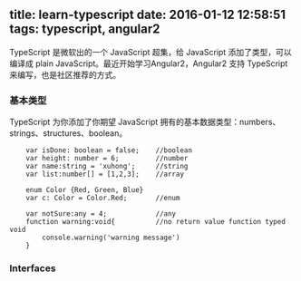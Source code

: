 title: learn-typescript
date: 2016-01-12 12:58:51
tags: typescript, angular2
---

TypeScript 是微软出的一个 JavaScript 超集，给 JavaScript 添加了类型，可以编译成 plain JavaScript。最近开始学习Angular2，Angular2 支持 TypeScript 来编写，也是社区推荐的方式。

### 基本类型
TypeScript 为你添加了你期望 JavaScript 拥有的基本数据类型：numbers、strings、structures、boolean。

```
    var isDone: boolean = false;    //boolean
    var height: number = 6;         //number
    var name:string = 'xuhong';     //string
    var list:number[] = [1,2,3];    //array
    
    enum Color {Red, Green, Blue}
    var c: Color = Color.Red;       //enum

    var notSure:any = 4;            //any
    function warning:void{          //no return value function typed void
        console.warning('warning message')
    }
```

### Interfaces
